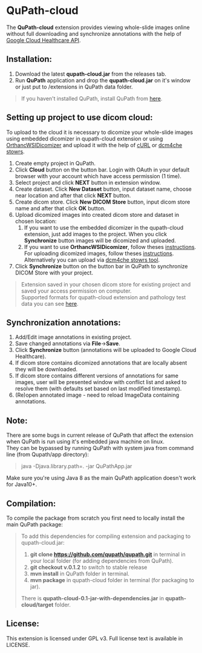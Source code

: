 # QuPath-cloud

The **QuPath-cloud** extension provides viewing whole-slide images online without full downloading and synchronize annotations with the help of [Google Cloud Healthcare API](https://cloud.google.com/healthcare/).

## Installation:
1) Download the latest **qupath-cloud.jar** from the releases tab.
2) Run **QuPath** application and drop the **qupath-cloud.jar** on it's window or just put to /extensions in QuPath data folder.

>If you haven't installed QuPath, install QuPath from [here](https://github.com/qupath/qupath/releases/tag/v0.1.2). 

## Setting up project to use dicom cloud:
To upload to the cloud it is necessary to dicomize your whole-slide images using embedded dicomizer in qupath-cloud extension or 
using [OrthancWSIDicomizer](https://www.orthanc-server.com/browse.php?path=/whole-slide-imaging) and upload it with the help of [cURL](https://curl.haxx.se/)  or [dcm4che stowrs](https://github.com/dcm4che/dcm4che/tree/master/dcm4che-tool/dcm4che-tool-stowrs).

1) Create empty project in QuPath.
2) Click **Cloud** button on the button bar. Login with OAuth in your default browser with your account which have access permission (1 time).
3) Select project and click **NEXT** button in extension window.
4) Create dataset. Click **New Dataset** button, input dataset name, choose near location and after that click **NEXT** button.
5) Create dicom store. Click **New DICOM Store** button, input dicom store name and after that click **OK** button.
6) Upload dicomized images into created dicom store and dataset in chosen location:
   1) If you want to use the embedded dicomizer in the qupath-cloud extension, just add images to the project. When you click **Synchronize** button images will be dicomized and uploaded.
   2) If you want to use **OrthancWSIDicomizer**, follow theses [instructions](http://book.orthanc-server.com/plugins/wsi.html). 
   For uploading dicomized images, follow theses [instructions](https://cloud.google.com/healthcare/docs/how-tos/dicom-import-export). Alternatively you can upload via [dcm4che stowrs tool](https://sourceforge.net/projects/dcm4che/).
7) Click **Synchronize** button on the button bar in QuPath to synchronize DICOM Store with your project.
>Extension saved in your chosen dicom store for existing project and saved your access permission on computer.   
>Supported formats for qupath-cloud extension and pathology test data you can see [here](https://openslide.org/).

## Synchronization annotations:
1) Add/Edit image annotations in existing project.
2) Save changed annotations via **File**->**Save**.
3) Click **Synchronize** button (annotations will be uploaded to Google Cloud Healthcare).
4) If dicom store contains dicomized annotations that are locally absent they will be downloaded.
5) If dicom store contains different versions of annotations for same images, user will be presented window with conflict list and asked to resolve them (with defaults set based on last modified timestamp).
6) (Re)open annotated image - need to reload ImageData containing annotations.

## Note:
There are some bugs in current release of QuPath that affect the extension when QuPath is run using it's embedded java machine on linux.  
They can be bypassed by running QuPath with system java from command line (from Qupath/app directory):  
>java -Djava.library.path=. -jar QuPathApp.jar

Make sure you're using Java 8 as the main QuPath application doesn't work for
Java10+. 

## Compilation:

To compile the package from scratch you first need to locally install the main
QuPath package:
> 
>To add this dependencies for compiling extension and packaging to qupath-cloud.jar:
>1) **git clone https://github.com/qupath/qupath.git** in terminal in your local folder (for adding dependencies from QuPath).
>2) **git checkout v.0.1.2** to switch to stable release
>3) **mvn install** in QuPath folder in terminal.
>4) **mvn package** in qupath-cloud folder in terminal (for packaging to jar).  
>
>There is **qupath-cloud-0.1-jar-with-dependencies.jar** in **qupath-cloud/target** folder.

## License:

This extension is licensed under GPL v3. Full license text is available in LICENSE.

